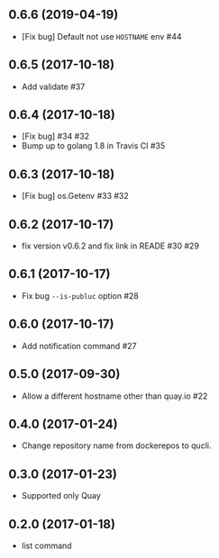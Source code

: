## 0.6.6 (2019-04-19)

- [Fix bug] Default not use `HOSTNAME` env #44

## 0.6.5 (2017-10-18)

- Add validate #37

## 0.6.4 (2017-10-18)

- [Fix bug] #34 #32
- Bump up to golang 1.8 in Travis CI #35

## 0.6.3 (2017-10-18)

- [Fix bug] os.Getenv #33 #32

## 0.6.2 (2017-10-17)

- fix version v0.6.2 and fix link in READE #30 #29

## 0.6.1 (2017-10-17)

- Fix bug `--is-publuc` option #28

## 0.6.0 (2017-10-17)

- Add notification command #27

## 0.5.0 (2017-09-30)

- Allow a different hostname other than quay.io #22

## 0.4.0 (2017-01-24)

- Change repository name from dockerepos to qucli.

## 0.3.0 (2017-01-23)

- Supported only Quay

## 0.2.0 (2017-01-18)

- list command
